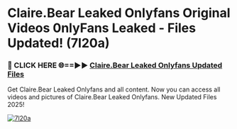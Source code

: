 # Claire.Bear Leaked Onlyfans Original Videos 0nlyFans Leaked - Files Updated! (7l20a)

<h3>🔴 CLICK HERE 🌐==►► <a href="https://tinyurl.com/x26r9saj" rel="nofollow">Claire.Bear Leaked Onlyfans Updated Files</a></h3>

Get Claire.Bear Leaked Onlyfans and all content. Now you can access all videos and pictures of Claire.Bear Leaked Onlyfans. New Updated Files 2025!

[![7l20a](https://i.imgur.com/LkgZPqh.gif)](https://tinyurl.com/x26r9saj)
